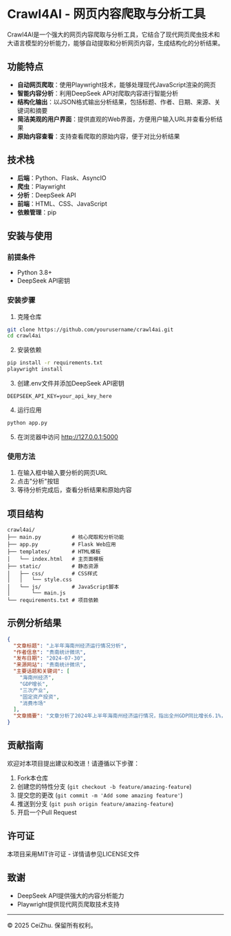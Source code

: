 # Crawl4AI - 网页内容爬取与分析工具

Crawl4AI是一个强大的网页内容爬取与分析工具，它结合了现代网页爬虫技术和大语言模型的分析能力，能够自动提取和分析网页内容，生成结构化的分析结果。

## 功能特点

- **自动网页爬取**：使用Playwright技术，能够处理现代JavaScript渲染的网页
- **智能内容分析**：利用DeepSeek API对爬取内容进行智能分析
- **结构化输出**：以JSON格式输出分析结果，包括标题、作者、日期、来源、关键词和摘要
- **简洁美观的用户界面**：提供直观的Web界面，方便用户输入URL并查看分析结果
- **原始内容查看**：支持查看爬取的原始内容，便于对比分析结果

## 技术栈

- **后端**：Python、Flask、AsyncIO
- **爬虫**：Playwright
- **分析**：DeepSeek API
- **前端**：HTML、CSS、JavaScript
- **依赖管理**：pip

## 安装与使用

### 前提条件

- Python 3.8+
- DeepSeek API密钥

### 安装步骤

1. 克隆仓库
```bash
git clone https://github.com/yourusername/crawl4ai.git
cd crawl4ai
```

2. 安装依赖
```bash
pip install -r requirements.txt
playwright install
```

3. 创建.env文件并添加DeepSeek API密钥
```
DEEPSEEK_API_KEY=your_api_key_here
```

4. 运行应用
```bash
python app.py
```

5. 在浏览器中访问 http://127.0.0.1:5000

### 使用方法

1. 在输入框中输入要分析的网页URL
2. 点击"分析"按钮
3. 等待分析完成后，查看分析结果和原始内容

## 项目结构

```
crawl4ai/
├── main.py          # 核心爬取和分析功能
├── app.py           # Flask Web应用
├── templates/       # HTML模板
│   └── index.html   # 主页面模板
├── static/          # 静态资源
│   ├── css/         # CSS样式
│   │   └── style.css
│   └── js/          # JavaScript脚本
│       └── main.js
└── requirements.txt # 项目依赖
```

## 示例分析结果

```json
{
  "文章标题": "上半年海南州经济运行情况分析",
  "作者信息": "贵南统计微讯",
  "发布日期": "2024-07-30",
  "来源网站": "贵南统计微讯",
  "主要话题和关键词": [
    "海南州经济",
    "GDP增长",
    "三次产业",
    "固定资产投资",
    "消费市场"
  ],
  "文章摘要": "文章分析了2024年上半年海南州经济运行情况，指出全州GDP同比增长6.1%，增速居全省首位。供给端三次产业同步增长，其中工业增加值增长18.7%，清洁能源发电行业贡献显著；消费市场降幅收窄但不及预期，固定资产投资降幅持续收窄。财政收入由负转正，城乡居民收入差距缩小，但工业对电力行业依赖度高、大项目有效投资率降低、消费市场疲软等问题仍需关注。文章建议加强企业培育、项目推进、本地建筑业扶持及消费促进措施，以巩固经济向好态势。"
}
```

## 贡献指南

欢迎对本项目提出建议和改进！请遵循以下步骤：

1. Fork本仓库
2. 创建您的特性分支 (`git checkout -b feature/amazing-feature`)
3. 提交您的更改 (`git commit -m 'Add some amazing feature'`)
4. 推送到分支 (`git push origin feature/amazing-feature`)
5. 开启一个Pull Request

## 许可证

本项目采用MIT许可证 - 详情请参见LICENSE文件

## 致谢

- DeepSeek API提供强大的内容分析能力
- Playwright提供现代网页爬取技术支持

---

© 2025 CeiZhu. 保留所有权利。
